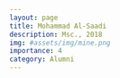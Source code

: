 ```yaml
---
layout: page
title: Mohammad Al-Saadi
description: Msc., 2018
img: #assets/img/mine.png
importance: 4
category: Alumni
---
```

